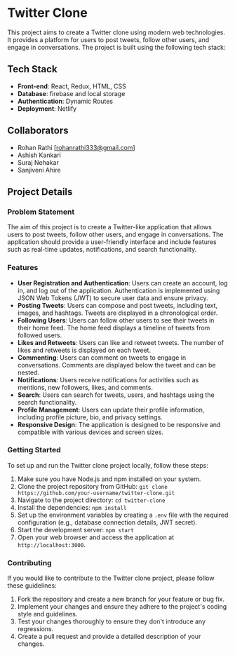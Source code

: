 # Twitter Clone

This project aims to create a Twitter clone using modern web technologies. It provides a platform for users to post tweets, follow other users, and engage in conversations. The project is built using the following tech stack:

## Tech Stack

- **Front-end**: React, Redux, HTML, CSS
- **Database**: firebase and local storage
- **Authentication**: Dynamic Routes
- **Deployment**: Netlify

## Collaborators

- Rohan Rathi [rohanrathi333@gmail.com]
- Ashish Kankari
- Suraj Nehakar
- Sanjiveni Ahire

## Project Details

### Problem Statement

The aim of this project is to create a Twitter-like application that allows users to post tweets, follow other users, and engage in conversations. The application should provide a user-friendly interface and include features such as real-time updates, notifications, and search functionality.

### Features

- **User Registration and Authentication**: Users can create an account, log in, and log out of the application. Authentication is implemented using JSON Web Tokens (JWT) to secure user data and ensure privacy.
- **Posting Tweets**: Users can compose and post tweets, including text, images, and hashtags. Tweets are displayed in a chronological order.
- **Following Users**: Users can follow other users to see their tweets in their home feed. The home feed displays a timeline of tweets from followed users.
- **Likes and Retweets**: Users can like and retweet tweets. The number of likes and retweets is displayed on each tweet.
- **Commenting**: Users can comment on tweets to engage in conversations. Comments are displayed below the tweet and can be nested.
- **Notifications**: Users receive notifications for activities such as mentions, new followers, likes, and comments.
- **Search**: Users can search for tweets, users, and hashtags using the search functionality.
- **Profile Management**: Users can update their profile information, including profile picture, bio, and privacy settings.
- **Responsive Design**: The application is designed to be responsive and compatible with various devices and screen sizes.

### Getting Started

To set up and run the Twitter clone project locally, follow these steps:

1. Make sure you have Node.js and npm installed on your system.
2. Clone the project repository from GitHub: `git clone https://github.com/your-username/twitter-clone.git`
3. Navigate to the project directory: `cd twitter-clone`
4. Install the dependencies: `npm install`
5. Set up the environment variables by creating a `.env` file with the required configuration (e.g., database connection details, JWT secret).
6. Start the development server: `npm start`
7. Open your web browser and access the application at `http://localhost:3000`.

### Contributing

If you would like to contribute to the Twitter clone project, please follow these guidelines:

1. Fork the repository and create a new branch for your feature or bug fix.
2. Implement your changes and ensure they adhere to the project's coding style and guidelines.
3. Test your changes thoroughly to ensure they don't introduce any regressions.
4. Create a pull request and provide a detailed description of your changes.
